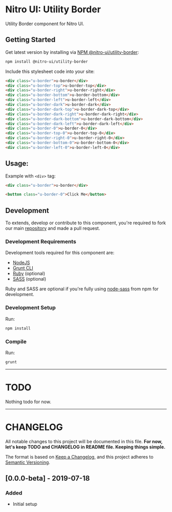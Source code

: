 # Nitro UI: Utility Border

Utility Border component for Nitro UI.

## Getting Started

Get latest version by installing via [NPM @nitro-ui/utility-border](https://www.npmjs.com/package/@nitro-ui/utility-border):

```sh
npm install @nitro-ui/utility-border
```

Include this stylesheet code into your site:

```html
<div class="u-border">u-border</div>
<div class="u-border-top">u-border-top</div>
<div class="u-border-right">u-border-right</div>
<div class="u-border-bottom">u-border-bottom</div>
<div class="u-border-left">u-border-left</div>
<div class="u-border-dark">u-border-dark</div>
<div class="u-border-dark-top">u-border-dark-top</div>
<div class="u-border-dark-right">u-border-dark-right</div>
<div class="u-border-dark-bottom">u-border-dark-bottom</div>
<div class="u-border-dark-left">u-border-dark-left</div>
<div class="u-border-0">u-border-0</div>
<div class="u-border-top-0">u-border-top-0</div>
<div class="u-border-right-0">u-border-right-0</div>
<div class="u-border-bottom-0">u-border-bottom-0</div>
<div class="u-border-left-0">u-border-left-0</div>
```

## Usage:

Example with `<div>` tag:

```html
<div class="u-border">u-border</div>

<button class="u-border-0">Click Me</button>
```

## Development

To extends, develop or contribute to this component, you're required to fork our main [repository](https://github.com/icarasia-engineering/nitro-ui) and made a pull request.

### Development Requirements

Development tools required for this component are:

- [NodeJS](https://nodejs.org/en/)
- [Grunt CLI](https://gruntjs.com)
- [Ruby](https://www.ruby-lang.org/en/) (optional)
- [SASS](https://sass-lang.com) (optional)

Ruby and SASS are optional if you're fully using [node-sass](https://github.com/sass/node-sass) from npm for development.

### Development Setup

Run:

```sh
npm install
```

### Compile

Run:

```sh
grunt
```
---

# TODO

Nothing todo for now.

---

# CHANGELOG

All notable changes to this project will be documented in this file. **For now, let's keep TODO and CHANGELOG in README file. Keeping things simple.**

The format is based on [Keep a Changelog](https://keepachangelog.com/en/1.0.0/),
and this project adheres to [Semantic Versioning](https://semver.org/spec/v2.0.0.html).

## [0.0.0-beta] - 2019-07-18
### Added
- Initial setup

